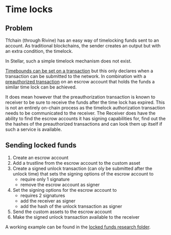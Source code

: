 # Time locks

## Problem

Tfchain (through Rivine) has an easy way of timelocking funds sent to an account.
As traditional blockchains, the sender creates an output but with an extra condition, the timelock.

In Stellar, such a simple timelock mechanism does not exist.

[Timebounds can be set on a transaction](https://www.stellar.org/developers/guides/concepts/transactions.html#time-bounds) but this only declares when a transaction can be submitted to the network. In combination with a [preauthorized transaction](https://www.stellar.org/developers/guides/concepts/multi-sig.html#pre-authorized-transaction) on an escrow account that holds the funds a similar time lock can be achieved.

It does mean however that the preauthorization transaction is known to receiver to be sure to receive the funds after the time lock has expired. This is not an entirely on-chain process as the timelock authorization transaction needs to be communicated to the receiver. The Receiver does have the ability to find the escrow accounts it has signing capabilities for, find out the the hashes of the preauthorized transactions and can look them up itself if such a service is available.

## Sending locked funds

1. Create an escrow account
2. Add a trustline from the escrow account to the custom asset
3. Create a signed unlock transaction (can oly be submitted after the unlock time) that sets the signing options of the escrow account to
    - require only 1 signature
    - remove the escrow account as signer
4. Set the signing options for the escrow account to
    - requires 2 signatures
    - add the receiver as signer
    - add the hash of the unlock transaction as signer
5. Send the custom assets to the escrow account
6. Make the signed unlock transaction available to the receiver

A working example can be found in the [locked funds research folder](../research/lockedunds).
